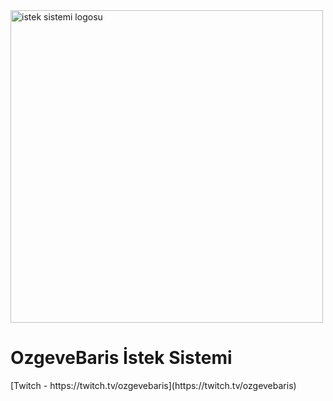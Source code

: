 <img src="https://i.hizliresim.com/owczceu.png" alt="istek sistemi logosu" width="500" height="500">
<h1>OzgeveBaris İstek Sistemi</h1>
[Twitch - https://twitch.tv/ozgevebaris](https://twitch.tv/ozgevebaris)
